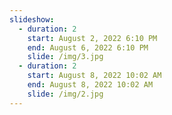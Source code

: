 ```yaml
---
slideshow:
  - duration: 2
    start: August 2, 2022 6:10 PM
    end: August 6, 2022 6:10 PM
    slide: /img/3.jpg
  - duration: 2
    start: August 8, 2022 10:02 AM
    end: August 8, 2022 10:02 AM
    slide: /img/2.jpg
---
```

